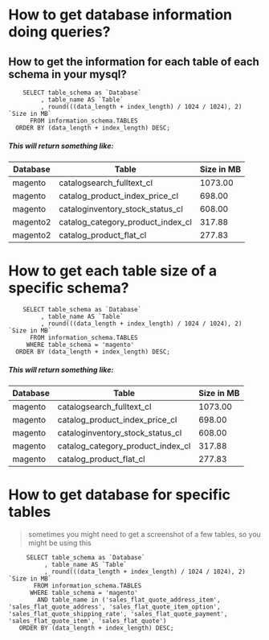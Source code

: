 
# How to get database information doing queries?

## How to get the information for each table of each schema in your mysql?
```
    SELECT table_schema as `Database`
         , table_name AS `Table`
         , round(((data_length + index_length) / 1024 / 1024), 2) `Size in MB` 
      FROM information_schema.TABLES 
  ORDER BY (data_length + index_length) DESC;
```

##### This will return something like:
|Database| Table |Size in MB|
|--------|-------|----------|
|magento            |catalogsearch_fulltext_cl                         |   1073.00|
|magento            |catalog_product_index_price_cl                    |    698.00|
|magento            |cataloginventory_stock_status_cl                  |    608.00|
|magento2           |catalog_category_product_index_cl                 |    317.88|
|magento2           |catalog_product_flat_cl                           |    277.83| 



# How to get each table size of a specific schema?
```
    SELECT table_schema as `Database`
         , table_name AS `Table`
         , round(((data_length + index_length) / 1024 / 1024), 2) `Size in MB` 
      FROM information_schema.TABLES 
     WHERE table_schema = 'magento'
  ORDER BY (data_length + index_length) DESC;
```

##### This will return something like:
|Database| Table |Size in MB|
|--------|-------|----------|
|magento           |catalogsearch_fulltext_cl                         |   1073.00|
|magento           |catalog_product_index_price_cl                    |    698.00|
|magento           |cataloginventory_stock_status_cl                  |    608.00|
|magento           |catalog_category_product_index_cl                 |    317.88|
|magento           |catalog_product_flat_cl                           |    277.83| 


# How to get database for specific tables
> sometimes you might need to get a screenshot of a few tables, so you might be using this

```
	 SELECT table_schema as `Database`
	 	  , table_name AS `Table`
	 	  , round(((data_length + index_length) / 1024 / 1024), 2) `Size in MB`
	   FROM information_schema.TABLES
	  WHERE table_schema = 'magento'
	    AND table_name in ('sales_flat_quote_address_item', 'sales_flat_quote_address', 'sales_flat_quote_item_option', 'sales_flat_quote_shipping_rate', 'sales_flat_quote_payment', 'sales_flat_quote_item', 'sales_flat_quote')
   ORDER BY (data_length + index_length) DESC;
```